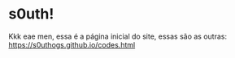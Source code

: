 # s0uth!

Kkk eae men, essa é a página inicial do site, essas são as outras:
https://s0uthogs.github.io/codes.html
